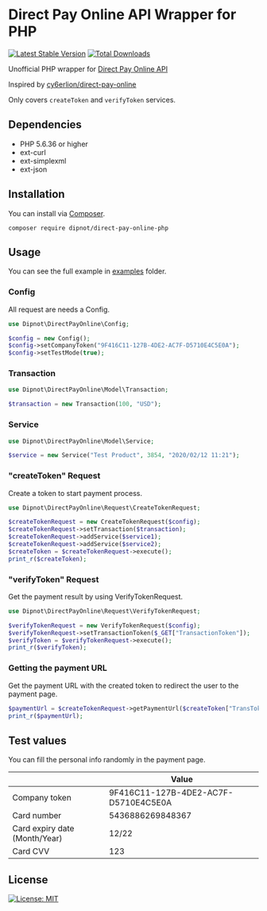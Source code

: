 # Direct Pay Online API Wrapper for PHP  
[![Latest Stable Version](https://poser.pugx.org/dipnot/direct-pay-online-php/v)](https://packagist.org/packages/dipnot/direct-pay-online-php)
[![Total Downloads](https://poser.pugx.org/dipnot/direct-pay-online-php/downloads)](https://packagist.org/packages/dipnot/direct-pay-online-php)

Unofficial PHP wrapper for [Direct Pay Online API](https://directpayonline.atlassian.net/wiki/spaces/API/overview)  
  
Inspired by [cy6erlion/direct-pay-online](https://github.com/cy6erlion/direct-pay-online)  

Only covers `createToken` and `verifyToken` services.

## Dependencies
- PHP 5.6.36 or higher
- ext-curl
- ext-simplexml
- ext-json
  
## Installation  
You can install via [Composer](https://getcomposer.org/).  

    composer require dipnot/direct-pay-online-php

  
## Usage  
You can see the full example in [examples](https://github.com/dipnot/direct-pay-online-php/tree/main/examples) folder.
### Config
All request are needs a Config.
```php  
use Dipnot\DirectPayOnline\Config;

$config = new Config();  
$config->setCompanyToken("9F416C11-127B-4DE2-AC7F-D5710E4C5E0A");  
$config->setTestMode(true);
```
### Transaction
```php  
use Dipnot\DirectPayOnline\Model\Transaction;

$transaction = new Transaction(100, "USD");
```  

### Service
```php  
use Dipnot\DirectPayOnline\Model\Service;

$service = new Service("Test Product", 3854, "2020/02/12 11:21");
```  
### "createToken" Request
Create a token to start payment process.  
```php  
use Dipnot\DirectPayOnline\Request\CreateTokenRequest;

$createTokenRequest = new CreateTokenRequest($config);  
$createTokenRequest->setTransaction($transaction);  
$createTokenRequest->addService($service1);
$createTokenRequest->addService($service2);
$createToken = $createTokenRequest->execute();  
print_r($createToken);  
``` 

### "verifyToken" Request
Get the payment result by using VerifyTokenRequest.
```php  
use Dipnot\DirectPayOnline\Request\VerifyTokenRequest;

$verifyTokenRequest = new VerifyTokenRequest($config);
$verifyTokenRequest->setTransactionToken($_GET["TransactionToken"]);
$verifyToken = $verifyTokenRequest->execute();
print_r($verifyToken);
```  
  
### Getting the payment URL  
Get the payment URL with the created token to redirect the user to the payment page.  
```php  
$paymentUrl = $createTokenRequest->getPaymentUrl($createToken["TransToken"]);  
print_r($paymentUrl);
```  
  
## Test values  
You can fill the personal info randomly in the payment page.  
  
||Value|  
|--|--|  
|Company token|9F416C11-127B-4DE2-AC7F-D5710E4C5E0A|  
|Card number|5436886269848367|  
|Card expiry date (Month/Year)|12/22|  
|Card CVV|123|  
  
## License  
[![License: MIT](https://img.shields.io/badge/License-MIT-%232fdcff)](https://github.com/dipnot/direct-pay-online-php/blob/main/LICENSE)
